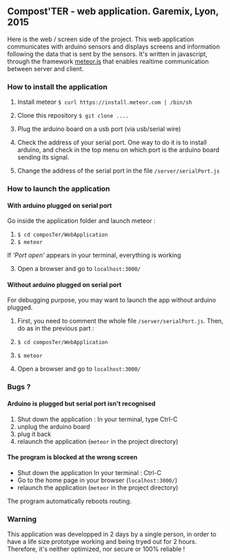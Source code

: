 ## Compost'TER - web application. Garemix, Lyon, 2015


Here is the web / screen side of the project. This web application communicates with arduino sensors and displays screens and information following the data that is sent by the sensors. It's written in javascript, through the framework [meteor.js](https://www.meteor.com/) that enables realtime communication between server and client.


### How to install the application

1. Install meteor
`$ curl https://install.meteor.com | /bin/sh`

2. Clone this repository
`$ git clone ....`

3. Plug the arduino board on a usb port (via usb/serial wire)

4. Check the address of your serial port.
One way to do it is to install arduino, and check in the top menu on which port is the arduino board sending its signal.

5. Change the address of the serial port in the file `/server/serialPort.js`

### How to launch the application

#### With arduino plugged on serial port

Go inside the application folder and launch meteor :
1. `$ cd composTer/WebApplication`
2. `$ meteor`

If *'Port open'* appears in your terminal, everything is working

3. Open a browser and go to `localhost:3000/`

#### Without arduino plugged on serial port

For debugging purpose, you may want to launch the app without arduino plugged.

1. First, you need to comment the whole file `/server/serialPort.js`. Then, do as in the previous part :

2. `$ cd composTer/WebApplication`
3. `$ meteor`
4. Open a browser and go to `localhost:3000/`

### Bugs ?

#### Arduino is plugged but serial port isn't recognised

1. Shut down the application : In your terminal, type Ctrl-C
2. unplug the arduino board
3. plug it back
4. relaunch the application (`meteor` in the project directory)

#### The program is blocked at the wrong screen

- Shut down the application
In your terminal : Ctrl-C
- Go to the home page in your browser (`localhost:3000/`)
- relaunch the application (`meteor` in the project directory)

The program automatically reboots routing.


### Warning

This application was developped in 2 days by a single person, in order to have a life size prototype working and being tryed out for 2 hours. Therefore, it's neither optimized, nor secure or 100% reliable !
